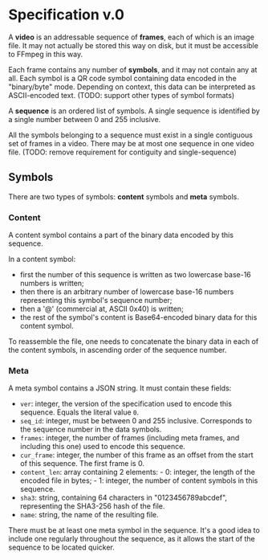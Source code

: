 # Specification v.0

A **video** is an addressable sequence of **frames**, each of which is an image file.
It may not actually be stored this way on disk, but it must be accessible to FFmpeg in this way.

Each frame contains any number of **symbols**, and it may not contain any at all.
Each symbol is a QR code symbol containing data encoded in the "binary/byte" mode.
Depending on context, this data can be interpreted as ASCII-encoded text.
(TODO: support other types of symbol formats)

A **sequence** is an ordered list of symbols.
A single sequence is identified by a single number between 0 and 255 inclusive.

All the symbols belonging to a sequence must exist in a single contiguous set of frames in a video.
There may be at most one sequence in one video file.
(TODO: remove requirement for contiguity and single-sequence)

## Symbols

There are two types of symbols: **content** symbols and **meta** symbols.

### Content

A content symbol contains a part of the binary data encoded by this sequence.

In a content symbol:
- first the number of this sequence is written as two lowercase base-16 numbers is written;
- then there is an arbitrary number of lowercase base-16 numbers representing this symbol's sequence number;
- then a '@' (commercial at, ASCII 0x40) is written;
- the rest of the symbol's content is Base64-encoded binary data for this content symbol.

To reassemble the file, one needs to concatenate the binary data in each of the content symbols, in ascending order of the sequence number.

### Meta

A meta symbol contains a JSON string. It must contain these fields:

- `ver`: integer, the version of the specification used to encode this sequence. Equals the literal value `0`.
- `seq_id`: integer, must be between 0 and 255 inclusive. Corresponds to the sequence number in the data symbols.
- `frames`: integer, the number of frames (including meta frames, and including this one) used to encode this sequence. 
- `cur_frame`: integer, the number of this frame as an offset from the start of this sequence. The first frame is 0.
- `content_len`: array containing 2 elements:
        - 0: integer, the length of the encoded file in bytes;
        - 1: integer, the number of content symbols in this sequence.
- `sha3`: string, containing 64 characters in "0123456789abcdef", representing the SHA3-256 hash of the file.
- `name`: string, the name of the resulting file.

There must be at least one meta symbol in the sequence.
It's a good idea to include one regularly throughout the sequence, as it allows the start of the sequence to be located quicker.
